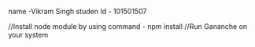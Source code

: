 name -Vikram Singh
studen Id - 101501507

//Install node module by using command  - npm install
//Run Gananche on your system 